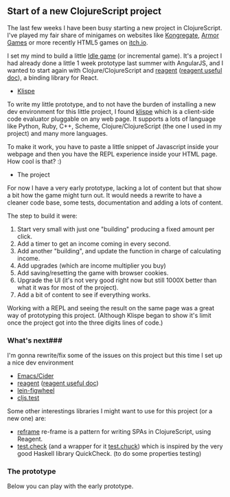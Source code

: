## Start of a new ClojureScript project ##

The last few weeks I have been busy starting a new project in ClojureScript. I've played my fair share of minigames on websites like [Kongregate](https://www.kongregate.com/), [Armor Games](https://armorgames.com/) or more recently HTML5 games on [itch.io](https://itch.io/).

I set my mind to build a little [Idle game](https://en.wikipedia.org/wiki/Incremental_game) (or incremental game). It's a project I had already done a little 1 week prototype last summer with AngularJS, and I wanted to start again with Clojure/ClojureScript and [reagent](https://github.com/reagent-project/reagent)  ([reagent useful doc](https://github.com/reagent-project/reagent/tree/master/docs)), a binding library for React.

 - [Klispe](https://github.com/viebel/klipse)
 
To write my little prototype, and to not have the burden of installing a new dev environment for this little project, I found [klispe](https://github.com/viebel/klipse) which is a client-side code evaluator pluggable on any web page. It supports a lots of language like Python, Ruby, C++, Scheme, Clojure/ClojureScript (the one I used in my project) and many more languages.

To make it work, you have to paste a little snippet of Javascript inside your webpage and  then you have the REPL experience inside your HTML page. How cool is that? :) 

 - The project
 
For now I have a very early prototype, lacking a lot of content but that show a bit how the game might turn out. It would needs a rewrite to have a cleaner code base, some tests, documentation and adding a lots of content.

The step to build it were:
 
1. Start very small with just one "building" producing a fixed amount per click.
2. Add a timer to get an income coming in every second.
3. Add another "building", and update the function in charge of calculating income.
4. Add upgrades (which are income multiplier you buy)
5. Add saving/resetting the game with browser cookies.
6. Upgrade the UI (it's not very good right now but still 1000X better than what it was for most of the project).
7. Add a bit of content to see if everything works.

Working with a REPL and seeing the result on the same page was a great way of prototyping this project. (Although Klispe began to show it's limit once the project got into the three digits lines of code.)

### What's next###

 I'm gonna rewrite/fix some of the issues on this project but this time I set up a nice dev environment

- [Emacs/Cider](https://github.com/clojure-emacs/cider)
- [reagent](https://github.com/reagent-project/reagent)  ([reagent useful doc](https://github.com/reagent-project/reagent/tree/master/docs))
- [lein-figwheel](https://github.com/bhauman/lein-figwheel)
- [cljs.test](https://clojurescript.org/tools/testing)

Some other interestings libraries I might want to use for this project (or a new one) are:

- [reframe](https://github.com/Day8/re-frame) re-frame is a pattern for writing SPAs in ClojureScript, using Reagent.
- [test.check](https://github.com/clojure/test.check) (and a wrapper for it [test.chuck](https://github.com/gfredericks/test.chuck)) which is inspired by the very good Haskell library QuickCheck. (to do some properties testing)

### The prototype ###

Below you can play with the early prototype.